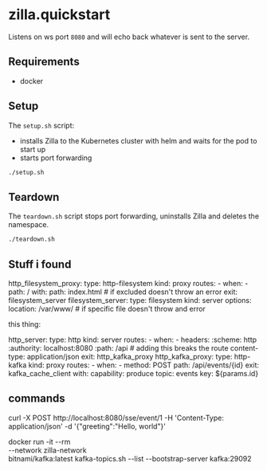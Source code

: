 # zilla.quickstart

Listens on ws port `8080` and will echo back whatever is sent to the server.

## Requirements

- docker

## Setup

The `setup.sh` script:

- installs Zilla to the Kubernetes cluster with helm and waits for the pod to start up
- starts port forwarding

```bash
./setup.sh
```

## Teardown

The `teardown.sh` script stops port forwarding, uninstalls Zilla and deletes the namespace.

```bash
./teardown.sh
```



## Stuff i found 
  http_filesystem_proxy:
    type: http-filesystem
    kind: proxy
    routes:
      - when:
          - path: /
        with:
          path: index.html # if excluded doesn't throw an error
        exit: filesystem_server
  filesystem_server:
    type: filesystem
    kind: server
    options:
      location: /var/www/ # if specific file doesn't throw and error


 this thing:


  http_server:
    type: http
    kind: server
    routes:
      - when:
          - headers:
              :scheme: http
              :authority: localhost:8080
              :path: /api # adding this breaks the route
              content-type: application/json
        exit: http_kafka_proxy
  http_kafka_proxy:
    type: http-kafka
    kind: proxy
    routes:
      - when:
          - method: POST
            path: /api/events/{id}
        exit: kafka_cache_client
        with:
          capability: produce
          topic: events
          key: ${params.id}
      




## commands
curl -X POST http://localhost:8080/sse/event/1 -H 'Content-Type: application/json' -d '{"greeting":"Hello, world"}'


docker run -it --rm \
    --network zilla-network \
    bitnami/kafka:latest kafka-topics.sh --list  --bootstrap-server kafka:29092
